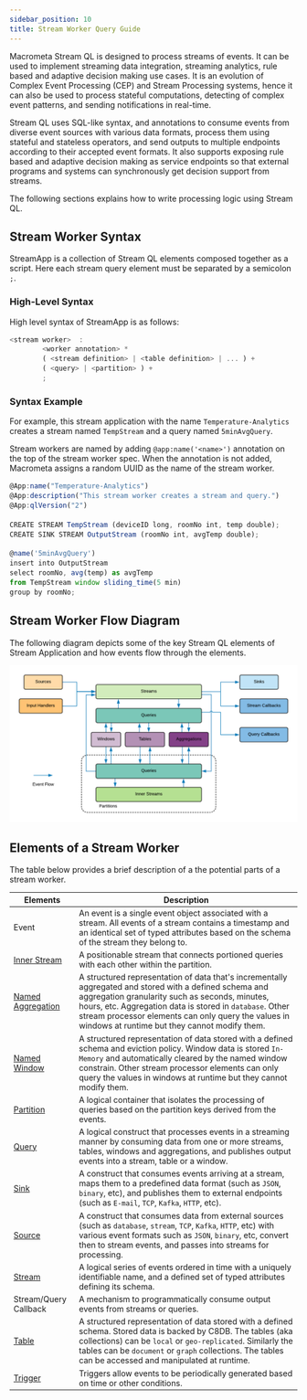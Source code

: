 ```yaml
---
sidebar_position: 10
title: Stream Worker Query Guide
---
```


Macrometa Stream QL is designed to process streams of events. It can be used to implement streaming data integration, streaming analytics, rule based and adaptive decision making use cases. It is an evolution of Complex Event Processing (CEP) and Stream Processing systems, hence it can also be used to process stateful computations, detecting of complex event patterns, and sending notifications in real-time.

Stream QL uses SQL-like syntax, and annotations to consume events from diverse event sources with various data formats, process them using stateful and stateless operators, and send outputs to multiple endpoints according to their accepted event formats. It also supports exposing rule based and adaptive decision making as service endpoints so that external programs and systems can synchronously get decision support from streams.  

The following sections explains how to write processing logic using Stream QL.

## Stream Worker Syntax

StreamApp is a collection of Stream QL elements composed together as a script. Here each stream query element must be separated by a semicolon `;`.

### High-Level Syntax

High level syntax of StreamApp is as follows:

```js
<stream worker>  :
        <worker annotation> *
        ( <stream definition> | <table definition> | ... ) +
        ( <query> | <partition> ) +
        ;
```

### Syntax Example

For example, this stream application with the name `Temperature-Analytics` creates a stream named `TempStream` and a query named `5minAvgQuery`.

Stream workers are named by adding `@app:name('<name>')` annotation on the top of the stream worker spec. When the annotation is not added, Macrometa assigns a random UUID as the name of the stream worker.

```js
@App:name("Temperature-Analytics")
@App:description("This stream worker creates a stream and query.")
@App:qlVersion("2")

CREATE STREAM TempStream (deviceID long, roomNo int, temp double);
CREATE SINK STREAM OutputStream (roomNo int, avgTemp double);

@name('5minAvgQuery')
insert into OutputStream
select roomNo, avg(temp) as avgTemp
from TempStream window sliding_time(5 min)
group by roomNo;
```

## Stream Worker Flow Diagram

The following diagram depicts some of the key Stream QL elements of Stream Application and how events flow through the elements.

![Event Flow](/img/event-flow.png?raw=true "Event Flow")

## Elements of a Stream Worker

The table below provides a brief description of a the potential parts of a stream worker.

| Elements     | Description |
| ------------- |-------------|
| Event     | An event is a single event object associated with a stream. All events of a stream contains a timestamp and an identical set of typed attributes based on the schema of the stream they belong to.|
| [Inner Stream](partition/inner-stream.md) | A positionable stream that connects portioned queries with each other within the partition. |
| [Named Aggregation](../aggregations/index.md)     | A structured representation of data that's incrementally aggregated and stored with a defined schema and aggregation granularity such as seconds, minutes, hours, etc. Aggregation data is stored in `database`. Other stream processor elements can only query the values in windows at runtime but they cannot modify them. |
| [Named Window](../windows/index.md)     | A structured representation of data stored with a defined schema and eviction policy. Window data is stored `In-Memory` and automatically cleared by the named window constrain. Other stream processor elements can only query the values in windows at runtime but they cannot modify them. |
| [Partition](partition/index.md)	| A logical container that isolates the processing of queries based on the partition keys derived from the events. |
| [Query](query.md)	    | A logical construct that processes events in a streaming manner by consuming data from one or more streams, tables, windows and aggregations, and publishes output events into a stream, table or a window. |
| [Sink](../sink/index.md)      | A construct that consumes events arriving at a stream, maps them to a predefined data format (such as `JSON`, `binary`, etc), and publishes them to external endpoints (such as `E-mail`, `TCP`, `Kafka`, `HTTP`, etc). |
| [Source](../source/index.md)    | A construct that consumes data from external sources (such as `database`, `stream`, `TCP`, `Kafka`, `HTTP`, etc) with various event formats such as `JSON`, `binary`, etc, convert then to stream events, and passes into streams for processing. |
| [Stream](stream.md)    | A logical series of events ordered in time with a uniquely identifiable name, and a defined set of typed attributes defining its schema. |
| Stream/Query Callback | A mechanism to programmatically consume output events from streams or queries. |
| [Table](table-collection.md)     | A structured representation of data stored with a defined schema. Stored data is backed by C8DB. The tables (aka collections) can be `local` or `geo-replicated`. Similarly the tables can be `document` or `graph` collections. The tables can be accessed and manipulated at runtime. |
| [Trigger](../trigger.md)     | Triggers allow events to be periodically generated based on time or other conditions. |
